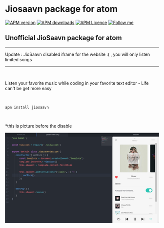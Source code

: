 # Jiosaavn package for atom

[![APM version](https://img.shields.io/apm/v/jiosaavn?style=flat-square)](https://atom.io/packages/jiosaavn)
[![APM downloads](https://img.shields.io/apm/dm/jiosaavn?style=flat-square)](https://atom.io/packages/jiosaavn)
[![APM Licence](https://img.shields.io/badge/licence-MIT-orange?style=flat-square)](https://opensource.org/licences/MIT)
[![Follow me](https://img.shields.io/github/followers/blueedgetechno?label=follow%20me&style=social)](https://github.com/blueedgetechno)

## Unofficial JioSaavn package for atom
---

Update : JioSaavn disabled iframe for the website :( , you will only listen limited songs

---

<br>

Listen your favorite music while coding in your favorite text editor - Life can't be get more easy

<br>

```
apm install jiosaavn
```

<br>

*this is picture before the disable

![overview](https://raw.githubusercontent.com/blueedgetechno/jiosaavn/master/img/music.png)
